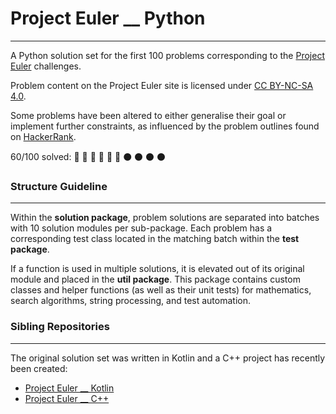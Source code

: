 # Project Euler __ Python
___
A Python solution set for the first 100 problems corresponding to the [Project Euler](https://projecteuler.net/archives) challenges.

Problem content on the Project Euler site is licensed under [CC BY-NC-SA 4.0](https://projecteuler.net/copyright).

Some problems have been altered to either generalise their goal or implement further constraints, as influenced by the 
problem outlines found on [HackerRank](https://www.hackerrank.com/contests/projecteuler/challenges).

60/100 solved: :snake: :snake: :snake: :snake: :snake: :snake: :black_circle: :black_circle: :black_circle: :black_circle:

### Structure Guideline

---
Within the **solution package**, problem solutions are separated into batches with 10 solution modules per sub-package. 
Each problem has a corresponding test class located in the matching batch within the **test package**.

If a function is used in multiple solutions, it is elevated out of its original module and placed in the 
**util package**. This package contains custom classes and helper functions (as well as their unit tests) for 
mathematics, search algorithms, string processing, and test automation.

### Sibling Repositories

---
The original solution set was written in Kotlin and a C++ project has recently been created:
- [Project Euler __ Kotlin](https://github.com/bog-walk/project-euler-kotlin)
- [Project Euler __ C++]()